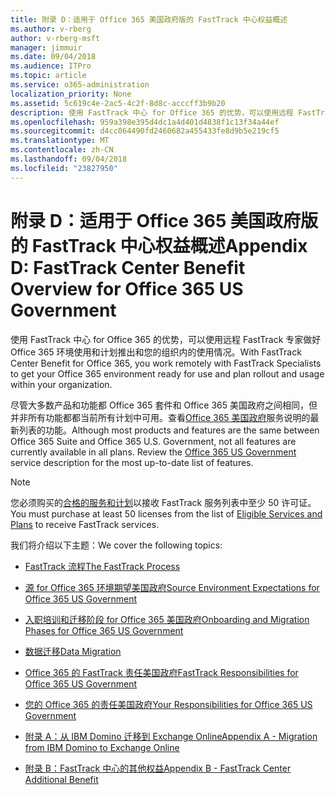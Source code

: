 ```yaml
---
title: 附录 D：适用于 Office 365 美国政府版的 FastTrack 中心权益概述
ms.author: v-rberg
author: v-rberg-msft
manager: jimmuir
ms.date: 09/04/2018
ms.audience: ITPro
ms.topic: article
ms.service: o365-administration
localization_priority: None
ms.assetid: 5c619c4e-2ac5-4c2f-8d8c-acccff3b9b20
description: 使用 FastTrack 中心 for Office 365 的优势，可以使用远程 FastTrack 专家做好 Office 365 环境使用和计划推出和您的组织内的使用情况。
ms.openlocfilehash: 959a398e395d4dc1a4d401d4838f1c13f34a44ef
ms.sourcegitcommit: d4cc064490fd2460682a455433fe8d9b5e219cf5
ms.translationtype: MT
ms.contentlocale: zh-CN
ms.lasthandoff: 09/04/2018
ms.locfileid: "23827950"
---
```

# <a name="appendix-d-fasttrack-center-benefit-overview-for-office-365-us-government"></a><span data-ttu-id="4225a-103">附录 D：适用于 Office 365 美国政府版的 FastTrack 中心权益概述</span><span class="sxs-lookup"><span data-stu-id="4225a-103">Appendix D: FastTrack Center Benefit Overview for Office 365 US Government</span></span>

<span data-ttu-id="4225a-104">使用 FastTrack 中心 for Office 365 的优势，可以使用远程 FastTrack 专家做好 Office 365 环境使用和计划推出和您的组织内的使用情况。</span><span class="sxs-lookup"><span data-stu-id="4225a-104">With FastTrack Center Benefit for Office 365, you work remotely with FastTrack Specialists to get your Office 365 environment ready for use and plan rollout and usage within your organization.</span></span> 
  
<span data-ttu-id="4225a-p101">尽管大多数产品和功能都 Office 365 套件和 Office 365 美国政府之间相同，但并非所有功能都都当前所有计划中可用。查看[Office 365 美国政府](https://aka.ms/aboutgovcloud)服务说明的最新列表的功能。</span><span class="sxs-lookup"><span data-stu-id="4225a-p101">Although most products and features are the same between Office 365 Suite and Office 365 U.S. Government, not all features are currently available in all plans. Review the [Office 365 US Government](https://aka.ms/aboutgovcloud) service description for the most up-to-date list of features.</span></span>

> [!NOTE]
><span data-ttu-id="4225a-107">您必须购买的[合格的服务和计划](eligible-services-and-plans.md)以接收 FastTrack 服务列表中至少 50 许可证。</span><span class="sxs-lookup"><span data-stu-id="4225a-107">You must purchase at least 50 licenses from the list of [Eligible Services and Plans](eligible-services-and-plans.md) to receive FastTrack services.</span></span>  

<span data-ttu-id="4225a-108">我们将介绍以下主题：</span><span class="sxs-lookup"><span data-stu-id="4225a-108">We cover the following topics:</span></span>

- [<span data-ttu-id="4225a-109">FastTrack 流程</span><span class="sxs-lookup"><span data-stu-id="4225a-109">The FastTrack Process</span></span>](fasttrack-process.md)
    
- [<span data-ttu-id="4225a-110">源 for Office 365 环境期望美国政府</span><span class="sxs-lookup"><span data-stu-id="4225a-110">Source Environment Expectations for Office 365 US Government</span></span>](US-Gov-appendix-source-environment-expectations.md)
    
- [<span data-ttu-id="4225a-111">入职培训和迁移阶段 for Office 365 美国政府</span><span class="sxs-lookup"><span data-stu-id="4225a-111">Onboarding and Migration Phases for Office 365 US Government</span></span>](US-Gov-appendix-onboarding-and-migration.md)

- [<span data-ttu-id="4225a-112">数据迁移</span><span class="sxs-lookup"><span data-stu-id="4225a-112">Data Migration</span></span>](data-migration.md)
    
- [<span data-ttu-id="4225a-113">Office 365 的 FastTrack 责任美国政府</span><span class="sxs-lookup"><span data-stu-id="4225a-113">FastTrack Responsibilities for Office 365 US Government</span></span>](US-Gov-appendix-fasttrack-responsibilities.md)
    
- [<span data-ttu-id="4225a-114">您的 Office 365 的责任美国政府</span><span class="sxs-lookup"><span data-stu-id="4225a-114">Your Responsibilities for Office 365 US Government</span></span>](US-Gov-appendix-your-responsibilities.md)
 
- [<span data-ttu-id="4225a-115">附录 A：从 IBM Domino 迁移到 Exchange Online</span><span class="sxs-lookup"><span data-stu-id="4225a-115">Appendix A - Migration from IBM Domino to Exchange Online</span></span>](from-ibm-domino-to-exchange-online.md)
    
- [<span data-ttu-id="4225a-116">附录 B：FastTrack 中心的其他权益</span><span class="sxs-lookup"><span data-stu-id="4225a-116">Appendix B - FastTrack Center Additional Benefit</span></span>](fasttrack-additional-benefits.md)



